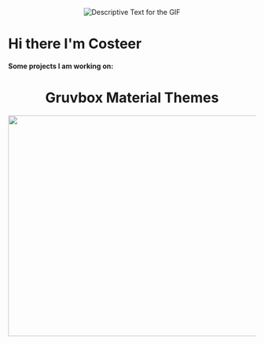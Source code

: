 <div align="center">
    <p>
        <img src="https://cdn.discordapp.com/attachments/1033338401904144464/1305615996337262622/1cFhyDb.gif?ex=6733ad26&is=67325ba6&hm=e4af754206454ea0ca7cdcbc587c8fc712a7c3a29c45c13a0f9e12217c76f52c&" alt="Descriptive Text for the GIF" />
    </p>
</div>

# Hi there I'm Costeer


#### Some projects I am working on:

<div align="center">
     <h1> Gruvbox Material Themes </h1>
</div>

<img src="https://github.com/user-attachments/assets/50cf545a-d81b-4177-a9b6-676df7475710" 
    width="700" 
    height="450">


